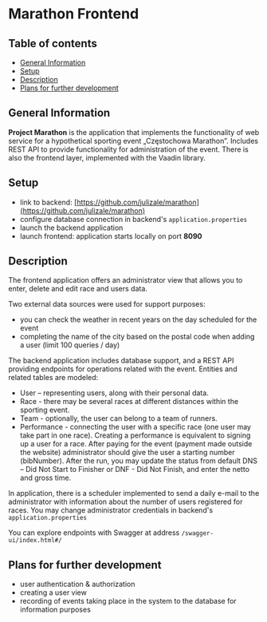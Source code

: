 # Marathon Frontend

## Table of contents
* [General Information](#general-information)
* [Setup](#setup)
* [Description](#description)
* [Plans for further development](#plans-for-further-development)

## General Information

**Project Marathon** is the application that implements the functionality of web service for a hypothetical sporting event „Częstochowa Marathon”.
Includes REST API to provide functionality for administration of the event. 
There is also the frontend layer, implemented with the Vaadin library.

## Setup
- link to backend: [https://github.com/julizale/marathon](https://github.com/julizale/marathon)
- configure database connection in backend's `application.properties`
- launch the backend application
- launch frontend: application starts locally on port **8090**

## Description
The frontend application offers an administrator view that allows you to enter, delete and edit race and users data.

Two external data sources were used for support purposes:
- you can check the weather in recent years on the day scheduled for the event
- completing the name of the city based on the postal code when adding a user (limit 100 queries / day)

The backend application includes database support, and a REST API providing endpoints for operations related with the event.
Entities and related tables are modeled:
- User – representing users, along with their personal data. 
- Race - there may be several races at different distances within the sporting event.
- Team - optionally, the user can belong to a team of runners.
- Performance - connecting the user with a specific race (one user may take part in one race).
Creating a performance is equivalent to signing up a user for a race.
After paying for the event (payment made outside the website) administrator should give the user a starting number (bibNumber).
After the run, you may update the status from default DNS – Did Not Start to Finisher or DNF - Did Not Finish, and enter the netto and gross time.

In application, there is a scheduler implemented to send a daily e-mail to the administrator 
with information about the number of users registered for races. You may change administrator 
credentials in backend's `application.properties`

You can explore endpoints with Swagger at address `/swagger-ui/index.html#/`

## Plans for further development
- user authentication & authorization
- creating a user view
- recording of events taking place in the system to the database for information purposes